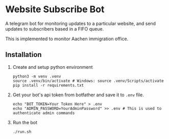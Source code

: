 # Website Subscribe Bot
A telegram bot for monitoring updates to a particular website, and send updates to subscribers based in a FIFO queue.

This is implemented to monitor Aachen immigration office. 

## Installation

1. Create and setup python environment

       python3 -m venv .venv
       source .venv/bin/activate # Windows: source .venv/Scripts/activate
       pip install -r requirements.txt

2. Get your bot's api token from botfather and save it to `.env` file.


       echo "BOT_TOKEN=Your Token Here" > .env
       echo "ADMIN_PASSWORD=YourAdminPassword" >> .env # This is used to authenticate admin commands


3. Run the bot

       ./run.sh